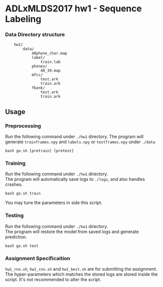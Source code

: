 # ADLxMLDS2017 hw1 - Sequence Labeling


### Data Directory structure
```
    hw1/
        data/
            48phone_char.map
            label/
                train.lab
            phones/
                48_39.map
            mfcc/
                test.ark
                train.ark
            fbank/
                test.ark
                train.ark
```
## Usage
### Preprocessing
Run the following command under `./hw1` directory.
The program will generate `trainframes.npy` and `labels.npy`
or `testframes.npy` under `./data`
```
bash go.sh [pretrain] [pretest] 
```
### Training
Run the following command under `./hw1` directory.  
The program will automatically save logs to `./logs`, and also handles crashes.
```
bash go.sh train 
```
You may tune the parameters in side this script.
### Testing
Run the following command under `./hw1` directory.  
The program will restore the model from saved logs and generate prediction.
```
bash go.sh test
```

### Assignment Specificaition
`hw1_rnn.sh`, `hw1_cnn.sh` and `hw1_best.sh` are for submitting the assignment.
The hyper-parameters which matches the stored logs are stored inside the script.
It's not recommended to alter the script.

 

